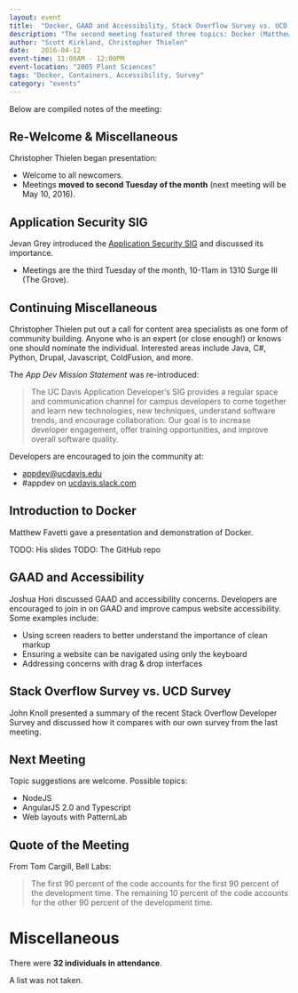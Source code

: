 ```yaml
---
layout: event
title:  "Docker, GAAD and Accessibility, Stack Overflow Survey vs. UCD Survey"
description: "The second meeting featured three topics: Docker (Matthew Favetti), GAAD and Accessibility (Joshua Hori), and a Comparision of the Stack Overflow Survey and UCD Survey (John Knoll)."
author: "Scott Kirkland, Christopher Thielen"
date:   2016-04-12
event-time: 11:00AM - 12:00PM
event-location: "2005 Plant Sciences"
tags: "Docker, Containers, Accessibility, Survey"
category: "events"
---
```


Below are compiled notes of the meeting:

Re-Welcome & Miscellaneous
-
Christopher Thielen began presentation:

- Welcome to all newcomers.
- Meetings **moved to second Tuesday of the month** (next meeting will be May 10, 2016).

Application Security SIG
-
Jevan Grey introduced the [Application Security SIG](https://security.ucdavis.edu/appsecurity_SIG.html) and discussed its importance.

- Meetings are the third Tuesday of the month, 10-11am in 1310 Surge III (The Grove).

Continuing  Miscellaneous
-
Christopher Thielen put out a call for content area specialists as one form of community building. Anyone who is an expert (or close enough!) or knows one should nominate the individual. Interested areas include Java, C#, Python, Drupal, Javascript, ColdFusion, and more.

The *App Dev Mission Statement* was re-introduced:

 > The UC Davis Application Developer’s SIG provides a regular space and communication channel for campus developers to come together and learn new technologies, new techniques, understand software trends, and encourage collaboration. Our goal is to increase developer engagement, offer training opportunities, and improve overall software quality.

Developers are encouraged to join the community at:

 - appdev@ucdavis.edu
 - #appdev on [ucdavis.slack.com](ucdavis.slack.com)
 
Introduction to Docker
-
Matthew Favetti gave a presentation and demonstration of Docker.

TODO: His slides
TODO: The GitHub repo

GAAD and Accessibility
-
Joshua Hori discussed GAAD and accessibility concerns. Developers are encouraged to join in on GAAD and improve campus website accessibility. Some examples include:

 - Using screen readers to better understand the importance of clean markup
 - Ensuring a website can be navigated using only the keyboard
 - Addressing concerns with drag & drop interfaces

Stack Overflow Survey vs. UCD Survey
-
John Knoll presented a summary of the recent Stack Overflow Developer Survey and discussed how it compares with our own survey from the last meeting.

Next Meeting
-
Topic suggestions are welcome. Possible topics:

 - NodeJS
 - AngularJS 2.0 and Typescript
 - Web layouts with PatternLab

Quote of the Meeting
-
From Tom Cargill, Bell Labs:

 > The first 90 percent of the code accounts for the first 90 percent of the development time. The remaining 10 percent of the code accounts for the other 90 percent of the development time.

Miscellaneous
=
There were **32 individuals in attendance**.

A list was not taken.